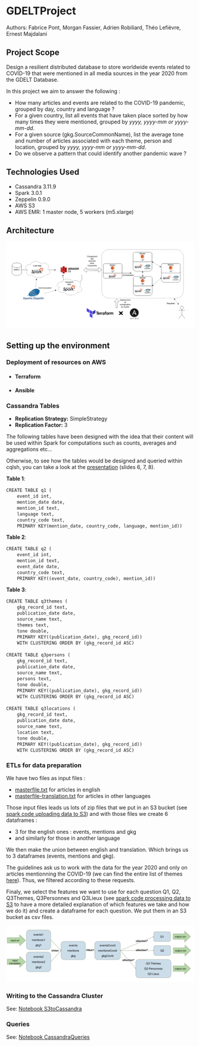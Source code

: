 # GDELTProject

Authors: Fabrice Pont, Morgan Fassier, Adrien Robiliard, Théo Lefièvre, Ernest Majdalani

## Project Scope

Design a resilient distributed database to store worldwide events related to COVID-19 that were mentioned in all media sources in the year 2020 from the GDELT Database.

In this project we aim to answer the following :

+ How many articles and events are related to the COVID-19 pandemic, grouped by day, country and language ?
+ For a given country, list all events that have taken place sorted by how many times they were mentioned, grouped by _yyyy, yyyy-mm or yyyy-mm-dd_.
+ For a given source (gkg.SourceCommonName), list the average tone and number of articles associated with each theme, person and location, grouped by _yyyy, yyyy-mm or yyyy-mm-dd_.
+ Do we observe a pattern that could identify another pandemic wave ?

## Technologies Used

+ Cassandra 3.11.9
+ Spark 3.0.1
+ Zeppelin 0.9.0
+ AWS S3
+ AWS EMR: 1 master node, 5 workers (m5.xlarge)

## Architecture

![Architecture](images/Architecture.png)

## Setting up the environment
### Deployment of resources on AWS
+ #### Terraform
+ #### Ansible

### Cassandra Tables

+ __Replication Strategy:__ SimpleStrategy
+ __Replication Factor:__ 3

The following tables have been designed with the idea that their content will be used within Spark for computations such as counts, averages and aggregations etc...

Otherwise, to see how the tables would be designed and queried within cqlsh, you can take a look at the [presentation](presentation.pdf) (slides 6, 7, 8).

__Table 1__:

    CREATE TABLE q1 (
        event_id int, 
        mention_date date, 
        mention_id text, 
        language text, 
        country_code text, 
        PRIMARY KEY(mention_date, country_code, language, mention_id))

__Table 2__:

    CREATE TABLE q2 (
        event_id int, 
        mention_id text, 
        event_date date, 
        country_code text, 
        PRIMARY KEY((event_date, country_code), mention_id))

__Table 3__:

    CREATE TABLE q3themes (
        gkg_record_id text, 
        publication_date date, 
        source_name text, 
        themes text, 
        tone double, 
        PRIMARY KEY((publication_date), gkg_record_id)) 
        WITH CLUSTERING ORDER BY (gkg_record_id ASC)

    CREATE TABLE q3persons (
        gkg_record_id text, 
        publication_date date, 
        source_name text, 
        persons text, 
        tone double, 
        PRIMARY KEY((publication_date), gkg_record_id)) 
        WITH CLUSTERING ORDER BY (gkg_record_id ASC)

    CREATE TABLE q3locations (
        gkg_record_id text, 
        publication_date date, 
        source_name text, 
        location text, 
        tone double, 
        PRIMARY KEY((publication_date), gkg_record_id)) 
        WITH CLUSTERING ORDER BY (gkg_record_id ASC)



### ETLs for data preparation

We have two files as input files :
+ [masterfile.txt](http://data.gdeltproject.org/gdeltv2/masterfilelist.txt) for articles in english
+ [masterfile-translation.txt](http://data.gdeltproject.org/gdeltv2/masterfilelist-translation.txt) for articles in other languages

Those input files leads us lots of zip files that we put in an S3 bucket (see [spark code uploading data to S3](uploadDataToS3.zpln)) and with those files we create 6 dataframes :
+ 3 for the english ones : events, mentions and gkg
+ and similarly for those in another language

We then make the union between english and translation. Which brings us to 3 dataframes (events, mentions and gkg).

The guidelines ask us to work with the data for the year 2020 and only on articles mentionning the COVID-19 (we can find the entire list of themes [here](documentation/themes.txt)). Thus, we filtered according to these requests.

Finaly, we select the features we want to use for each question Q1, Q2, Q3Themes, Q3Personnes and Q3Lieux (see [spark code processing data to S3](notebooks/processedDataToS3.zpln) to have a more detailed explanation of which features we take and how we do it) and create a dataframe for each question. We put them in an S3 bucket as csv files.

![ETL](images/ETL.png)

### Writing to the Cassandra Cluster

See: [Notebook S3toCassandra](notebooks/S3toCassandra.zpln)

### Queries

See: [Notebook CassandraQueries](notebooks/CassandraQueries.zpln)
